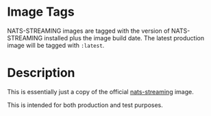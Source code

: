 # Image Tags

NATS-STREAMING images are tagged with the version of NATS-STREAMING installed plus the image build date.  The latest production image will be tagged with `:latest`.

# Description

This is essentially just a copy of the official [nats-streaming](https://hub.docker.com/_/nats-streaming) image.

This is intended for both production and test purposes.
